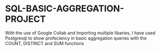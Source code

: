 # SQL-BASIC-AGGREGATION-PROJECT
With the use of Google Collab and Importing multiple libaries, I have used Postgresql to show profeciency in basic aggregation queries with the COUNT, DISTINCT and SUM functions 

